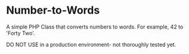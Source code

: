 Number-to-Words
===============

A simple PHP Class that converts numbers to words. For example, 42 to 'Forty Two'.

DO NOT USE in a production environment- not thoroughly tested yet.
